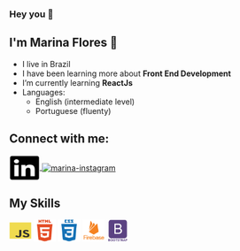 ### Hey you 👋
## I'm Marina Flores :fist_oncoming:
- I live in Brazil
- I have been learning more about **Front End Development**
- I’m currently learning **ReactJs**
- Languages: 
  - English (intermediate level)
  - Portuguese (fluenty)

## Connect with me: 
<a href="https://www.linkedin.com/in/marinathompsonflores/" target="_blank">
<img align="center" alt="marina-linkedin" height="45" width="55" src="https://raw.githubusercontent.com/devicons/devicon/master/icons/linkedin/linkedin-plain.svg" style="max-width:100%;"> 
</a>
<a href="https://www.instagram.com/marinatflores/" target="_blank">
<img align="center" alt="marina-instagram" height="45" width="55" src="https://cdn.jsdelivr.net/npm/simple-icons@3.0.1/icons/instagram.svg" style="max-width:100%;">
</a>

## My Skills
<img align="center" alt="marina-linkedin" height="30" width="40" src="https://raw.githubusercontent.com/devicons/devicon/7a4ca8aa871d6dca81691e018d31eed89cb70a76/icons/javascript/javascript-original.svg" style="max-width:100%;"> </img>
<img align="center" alt="marina-linkedin" height="40" width="40" src="https://raw.githubusercontent.com/devicons/devicon/7a4ca8aa871d6dca81691e018d31eed89cb70a76/icons/html5/html5-plain-wordmark.svg" style="max-width:100%;"> </img>
<img align="center" alt="marina-linkedin" height="40" width="40" src="https://raw.githubusercontent.com/devicons/devicon/7a4ca8aa871d6dca81691e018d31eed89cb70a76/icons/css3/css3-plain-wordmark.svg" style="max-width:100%;"> </img>
<img align="center" alt="marina-linkedin" height="40" width="40" src="https://raw.githubusercontent.com/devicons/devicon/7a4ca8aa871d6dca81691e018d31eed89cb70a76/icons/firebase/firebase-plain-wordmark.svg" style="max-width:100%;"> </img>
<img align="center" alt="marina-linkedin" height="40" width="40" src="https://raw.githubusercontent.com/devicons/devicon/7a4ca8aa871d6dca81691e018d31eed89cb70a76/icons/bootstrap/bootstrap-plain-wordmark.svg" style="max-width:100%;"> </img>

<!--
## :zap: Github Stats
![Marina's GitHub stats](https://github-readme-stats.vercel.app/api?username=MarinaThompson&show_icons=true&theme=radical) 
-->
